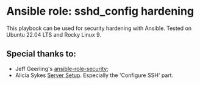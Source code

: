 # Ansible role: sshd_config hardening
This playbook can be used for security hardening with Ansible. Tested on Ubuntu 22.04 LTS and Rocky Linux 9.  

## Special thanks to:
* Jeff Geerling's [ansible-role-security](https://github.com/geerlingguy/ansible-role-security/tree/master);
* Alicia Sykes [Server Setup](https://www.aliciasykes.com/blog/my-server-setup-). Especially the 'Configure SSH' part.

